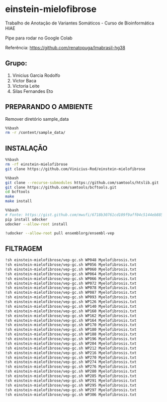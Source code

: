 # einstein-mielofibrose
Trabalho de Anotação de Variantes Somáticos - Curso de Bioinformática HIAE

Pipe para rodar no Google Colab

Referência: https://github.com/renatopuga/lmabrasil-hg38


## Grupo:
1.   Vinicius Garcia Rodolfo
2.   Victor Baca
3.   Victoria Leite
4.   Silas Fernandes Eto



## PREPARANDO O AMBIENTE

Remover diretório sample_data

```bash
%%bash
rm -r /content/sample_data/
```

## INSTALAÇÃO

```bash
%%bash
rm -rf einstein-mielofibrose
git clone https://github.com/Vinicius-Rod/einstein-mielofibrose
```

```bash
%%bash
git clone --recurse-submodules https://github.com/samtools/htslib.git
git clone https://github.com/samtools/bcftools.git
cd bcftools
make
make install
```

```bash
%%bash
# Fonte: https://gist.github.com/mwufi/6718b30761cd109f9aff04c5144eb885
pip install udocker
udocker --allow-root install
```

```bash
!udocker --allow-root pull ensemblorg/ensembl-vep
```

## FILTRAGEM

```bash
!sh einstein-mielofibrose/vep-gc.sh WP048 Myelofibrosis.txt
!sh einstein-mielofibrose/vep-gc.sh WP056 Myelofibrosis.txt
!sh einstein-mielofibrose/vep-gc.sh WP060 Myelofibrosis.txt
!sh einstein-mielofibrose/vep-gc.sh WP064 Myelofibrosis.txt
!sh einstein-mielofibrose/vep-gc.sh WP066 Myelofibrosis.txt
!sh einstein-mielofibrose/vep-gc.sh WP072 Myelofibrosis.txt
!sh einstein-mielofibrose/vep-gc.sh WP078 Myelofibrosis.txt
!sh einstein-mielofibrose/vep-gc.sh WP087 Myelofibrosis.txt
!sh einstein-mielofibrose/vep-gc.sh WP093 Myelofibrosis.txt
!sh einstein-mielofibrose/vep-gc.sh WP126 Myelofibrosis.txt
!sh einstein-mielofibrose/vep-gc.sh WP140 Myelofibrosis.txt
!sh einstein-mielofibrose/vep-gc.sh WP160 Myelofibrosis.txt
!sh einstein-mielofibrose/vep-gc.sh WP162 Myelofibrosis.txt
!sh einstein-mielofibrose/vep-gc.sh WP164 Myelofibrosis.txt
!sh einstein-mielofibrose/vep-gc.sh WP170 Myelofibrosis.txt
!sh einstein-mielofibrose/vep-gc.sh WP180 Myelofibrosis.txt
!sh einstein-mielofibrose/vep-gc.sh WP188 Myelofibrosis.txt
!sh einstein-mielofibrose/vep-gc.sh WP196 Myelofibrosis.txt
!sh einstein-mielofibrose/vep-gc.sh WP204 Myelofibrosis.txt
!sh einstein-mielofibrose/vep-gc.sh WP212 Myelofibrosis.txt
!sh einstein-mielofibrose/vep-gc.sh WP216 Myelofibrosis.txt
!sh einstein-mielofibrose/vep-gc.sh WP270 Myelofibrosis.txt
!sh einstein-mielofibrose/vep-gc.sh WP274 Myelofibrosis.txt
!sh einstein-mielofibrose/vep-gc.sh WP276 Myelofibrosis.txt
!sh einstein-mielofibrose/vep-gc.sh WP280 Myelofibrosis.txt
!sh einstein-mielofibrose/vep-gc.sh WP285 Myelofibrosis.txt
!sh einstein-mielofibrose/vep-gc.sh WP291 Myelofibrosis.txt
!sh einstein-mielofibrose/vep-gc.sh WP295 Myelofibrosis.txt
!sh einstein-mielofibrose/vep-gc.sh WP297 Myelofibrosis.txt
!sh einstein-mielofibrose/vep-gc.sh WP306 Myelofibrosis.txt

```
